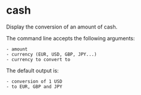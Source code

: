 # cash
Display the conversion of an amount of cash.

The command line accepts the following arguments:

    - amount
    - currency (EUR, USD, GBP, JPY...)
    - currency to convert to

The default output is:

    - conversion of 1 USD
    - to EUR, GBP and JPY
    

